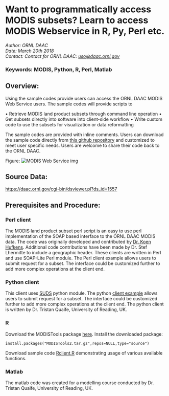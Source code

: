 # Want to programmatically access MODIS subsets? Learn to access MODIS Webservice in R, Py, Perl etc.

*Author: ORNL DAAC*  
*Date: March 20th 2018*  
*Contact: Contact for ORNL DAAC: uso@daac.ornl.gov*

### Keywords: MODIS, Python, R, Perl, Matlab

## Overview:  

Using the sample codes provide users can access the ORNL DAAC MODIS Web Service users. The sample codes will provide scripts to   

•	Retrieve MODIS land product subsets through command line operation
•	Get subsets directly into software into client-side workflow
•	Write custom code to use the subsets for visualization or data reformatting

The sample codes are provided with inline comments. Users can download the sample code directly from [this github repository](https://github.com/ornldaac/modis/tree/master/MODIS-SOAP-Web-Service) and customized to meet user specific needs. Users are welcome to share their code back to the ORNL DAAC. 

Figure: 
![MODIS Web Service img](https://daac.ornl.gov/LAND_VAL/guides/MODIS_Web_Service_C6_Fig1.png)
 

## Source Data:  
https://daac.ornl.gov/cgi-bin/dsviewer.pl?ds_id=1557 

## Prerequisites and Procedure:  

### Perl client

The MODIS land product subset perl script is an easy to use perl implementation of the SOAP based interface to the ORNL DAAC MODIS data. The code was originally developed and contributed by [Dr. Koen Hufkens](http://www.khufkens.com/). Additional code contributions have been made by Dr. Stef Lhermitte to include a geographic header. These clients are written in Perl and use SOAP-Lite Perl module. The Perl client example allows users to submit request for a subset. The interface could be customized further to add more complex operations at the client end. 

### Python client

This client uses [SUDS](https://pypi.python.org/pypi/suds/0.4) python module. The python [client example](https://github.com/ornldaac/modis/blob/master/MODIS-SOAP-Web-Service/MODIS-python-client.py) allows users to submit request for a subset. The interface could be customized further to add more complex operations at the client end. The python client is written by Dr. Tristan Quaife, University of Reading, UK. 

### R
Download the MODISTools package [here](https://github.com/ornldaac/modis/blob/master/MODIS-SOAP-Web-Service/MODISTools2.tar.gz).
Install the downloaded package:
```
install.packages("MODISTools2.tar.gz",repos=NULL,type="source")
```
Download sample code [Rclient.R](https://github.com/ornldaac/modis/blob/master/MODIS-SOAP-Web-Service/Rclient.R) demonstrating usage of various available functions. 

### Matlab

The matlab code was created for a modelling course conducted by Dr. Tristan Quaife, University of Reading, UK. 


